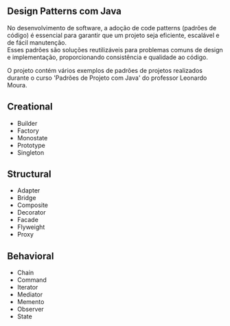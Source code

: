## Design Patterns com Java

No desenvolvimento de software, a adoção de code patterns (padrões de código) é essencial para garantir que um projeto seja eficiente, escalável e de fácil manutenção. <br>
Esses padrões são soluções reutilizáveis para problemas comuns de design e implementação, proporcionando consistência e qualidade ao código.

O projeto contém vários exemplos de padrões de projetos realizados durante o curso 'Padrões de Projeto com Java' do professor Leonardo Moura.

## Creational
* Builder
* Factory
* Monostate
* Prototype
* Singleton

## Structural
* Adapter
* Bridge
* Composite
* Decorator
* Facade
* Flyweight
* Proxy 

## Behavioral
* Chain
* Command
* Iterator
* Mediator
* Memento
* Observer
* State
